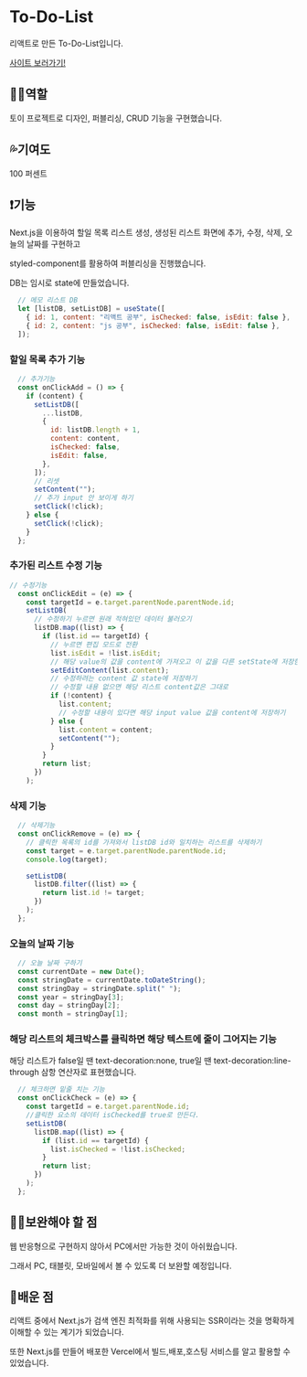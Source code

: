 # To-Do-List
리액트로 만든 To-Do-List입니다.

<a href='https://to-do-list-react-theta-steel.vercel.app/' target="_blank">사이트 보러가기!</a>


## 👩‍💻역할
토이 프로젝트로 디자인, 퍼블리싱, CRUD 기능을 구현했습니다.


## 💦기여도
100 퍼센트


## ❗기능

Next.js을 이용하여 할일 목록 리스트 생성, 생성된 리스트 화면에 추가, 수정, 삭제, 오늘의 날짜를 구현하고


styled-component를 활용하여 퍼블리싱을 진행했습니다.


DB는 임시로 state에 만들었습니다.
```js
  // 메모 리스트 DB
  let [listDB, setListDB] = useState([
    { id: 1, content: "리액트 공부", isChecked: false, isEdit: false },
    { id: 2, content: "js 공부", isChecked: false, isEdit: false },
  ]);
```


### 할일 목록 추가 기능


```js
  // 추가기능
  const onClickAdd = () => {
    if (content) {
      setListDB([
        ...listDB,
        {
          id: listDB.length + 1,
          content: content,
          isChecked: false,
          isEdit: false,
        },
      ]);
      // 리셋
      setContent("");
      // 추가 input 안 보이게 하기
      setClick(!click);
    } else {
      setClick(!click);
    }
  };
```


### 추가된 리스트 수정 기능


```js
// 수정기능
  const onClickEdit = (e) => {
    const targetId = e.target.parentNode.parentNode.id;
    setListDB(
      // 수정하기 누르면 원래 적혀있던 데이터 불러오기
      listDB.map((list) => {
        if (list.id == targetId) {
          // 누르면 편집 모드로 전환
          list.isEdit = !list.isEdit;
          // 해당 value의 값을 content에 가져오고 이 값을 다른 setState에 저장한다. => 이 state를 defaultValue에 저장하기!
          setEditContent(list.content);
          // 수정하려는 content 값 state에 저장하기
          // 수정할 내용 없으면 해당 리스트 content값은 그대로
          if (!content) {
            list.content;
            // 수정할 내용이 있다면 해당 input value 값을 content에 저장하기
          } else {
            list.content = content;
            setContent("");
          }
        }
        return list;
      })
    );
```


### 삭제 기능
```js
  // 삭제기능
  const onClickRemove = (e) => {
    // 클릭한 목록의 id를 가져와서 listDB id와 일치하는 리스트를 삭제하기
    const target = e.target.parentNode.parentNode.id;
    console.log(target);

    setListDB(
      listDB.filter((list) => {
        return list.id != target;
      })
    );
  };
```


### 오늘의 날짜 기능


```js
  // 오늘 날짜 구하기
  const currentDate = new Date();
  const stringDate = currentDate.toDateString();
  const stringDay = stringDate.split(" ");
  const year = stringDay[3];
  const day = stringDay[2];
  const month = stringDay[1];
```


### 해당 리스트의 체크박스를 클릭하면 해당 텍스트에 줄이 그어지는 기능 


해당 리스트가 false일 땐 text-decoration:none, true일 땐 text-decoration:line-through 삼항 연산자로 표현했습니다.
```js
  // 체크하면 밑줄 치는 기능
  const onClickCheck = (e) => {
    const targetId = e.target.parentNode.id;
    //클릭한 요소의 데이터 isChecked를 true로 만든다.
    setListDB(
      listDB.map((list) => {
        if (list.id == targetId) {
          list.isChecked = !list.isChecked;
        }
        return list;
      })
    );
  };
```


## 🏃‍♀️보완해야 할 점

웹 반응형으로 구현하지 않아서 PC에서만 가능한 것이 아쉬웠습니다.


그래서 PC, 태블릿, 모바일에서 볼 수 있도록 더 보완할 예정입니다.


## 📖배운 점

리액트 중에서 Next.js가 검색 엔진 최적화를 위해 사용되는 SSR이라는 것을 명확하게 이해할 수 있는 계기가 되었습니다. 


또한 Next.js를 만들어 배포한 Vercel에서 빌드,배포,호스팅 서비스를 알고 활용할 수 있었습니다.




